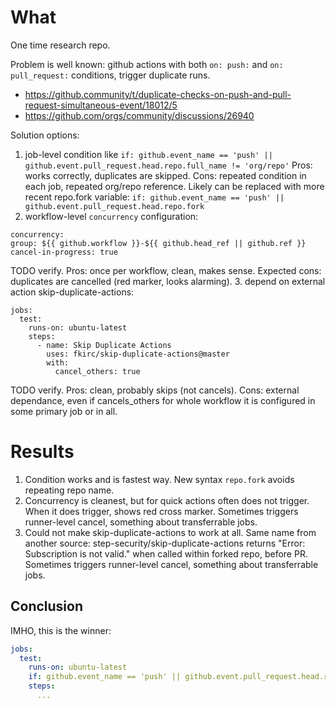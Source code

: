 # What

One time research repo.

Problem is well known: github actions with both `on: push:` and `on: pull_request:` conditions, trigger duplicate runs.
- https://github.community/t/duplicate-checks-on-push-and-pull-request-simultaneous-event/18012/5
- https://github.com/orgs/community/discussions/26940

Solution options:
1. job-level condition like `if: github.event_name == 'push' || github.event.pull_request.head.repo.full_name != 'org/repo'`
  Pros: works correctly, duplicates are skipped.
  Cons: repeated condition in each job, repeated org/repo reference.
  Likely can be replaced with more recent repo.fork variable:
  `if: github.event_name == 'push' || github.event.pull_request.head.repo.fork`
2. workflow-level `concurrency` configuration:
  ```
  concurrency:
  group: ${{ github.workflow }}-${{ github.head_ref || github.ref }}
  cancel-in-progress: true
  ```
  TODO verify.
  Pros: once per workflow, clean, makes sense.
  Expected cons: duplicates are cancelled (red marker, looks alarming).
3. depend on external action skip-duplicate-actions:
  ```
  jobs:
    test:
      runs-on: ubuntu-latest
      steps:
        - name: Skip Duplicate Actions
          uses: fkirc/skip-duplicate-actions@master
          with:
            cancel_others: true
  ```
  TODO verify.
  Pros: clean, probably skips (not cancels).
  Cons: external dependance, even if cancels_others for whole workflow it is configured in some primary job or in all.

# Results

1. Condition works and is fastest way. New syntax `repo.fork` avoids repeating repo name.
2. Concurrency is cleanest, but for quick actions often does not trigger. When it does trigger, shows red cross marker. Sometimes triggers runner-level cancel, something about transferrable jobs.
3. Could not make skip-duplicate-actions to work at all. Same name from another source: step-security/skip-duplicate-actions returns "Error: Subscription is not valid." when called within forked repo, before PR. Sometimes triggers runner-level cancel, something about transferrable jobs.

## Conclusion

IMHO, this is the winner:

```yaml
jobs:
  test:
    runs-on: ubuntu-latest
    if: github.event_name == 'push' || github.event.pull_request.head.repo.fork
    steps:
      ...
```
